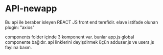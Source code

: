 # API-newapp

Bu api ile beraber isleyen REACT JS front end terefidir. 
elave istifade olunan plugin: "axios"

components folder içinde 3 komponent var. bunlar app.js global componente bağıdır.
api linklerini deyişdirmek üçün adduser.js ve users.js faylına baxın.
